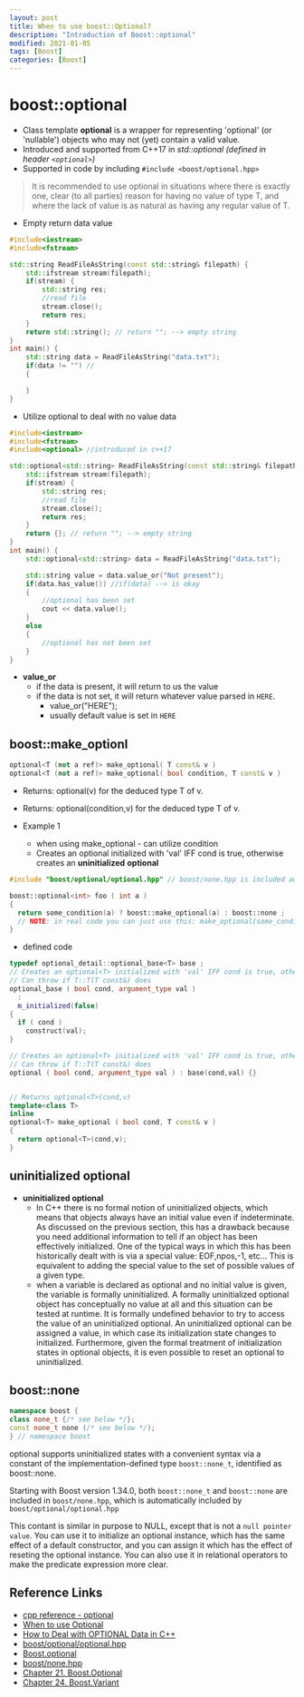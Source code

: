 ```yaml
---
layout: post
title: When to use boost::Optional?
description: "Introduction of Boost::optional"
modified: 2021-01-05
tags: [Boost]
categories: [Boost]
---
```


# boost::optional
- Class template **optional** is a wrapper for representing 'optional' (or 'nullable') objects who may not (yet) contain a valid value. 
- Introduced and supported from C++17 in *std::optional* *(defined in header `<optional>`)*  
- Supported in code by including `#include <boost/optional.hpp>`
> It is recommended to use optional<T> in situations where there is exactly one, clear (to all parties) reason for having no value of type T, and where the lack of value is as natural as having any regular value of T.




- Empty return data value

```c++
#include<iostream>
#include<fstream>

std::string ReadFileAsString(const std::string& filepath) {
    std::ifstream stream(filepath);
    if(stream) {
        std::string res;
        //read file
        stream.close();
        return res;
    }
    return std::string(); // return ""; --> empty string
}
int main() {
    std::string data = ReadFileAsString("data.txt");
    if(data != "") // 
    {

    }
}
```

- Utilize optional to deal with no value data

```c++
#include<iostream>
#include<fstream>
#include<optional> //introduced in c++17

std::optional<std::string> ReadFileAsString(const std::string& filepath) {
    std::ifstream stream(filepath);
    if(stream) {
        std::string res;
        //read file
        stream.close();
        return res;
    }
    return {}; // return ""; --> empty string
}
int main() {
    std::optional<std::string> data = ReadFileAsString("data.txt");

    std::string value = data.value_or("Not present");
    if(data.has_value()) //if(data) --> is okay
    {
        //optional has been set
        cout << data.value();
    }
    else 
    {
        //optional has not been set
    }
}
```
- **value_or**
    - if the data is present, it will return to us the value
    - if the data is not set, it will return whatever value parsed in `HERE`.
        - value_or("HERE");
        - usually default value is set in `HERE`



## boost::make_optionl

```c++
optional<T (not a ref)> make_optional( T const& v )
optional<T (not a ref)> make_optional( bool condition, T const& v )
```
- Returns: optional<T>(v) for the deduced type T of v.
- Returns: optional<T>(condition,v) for the deduced type T of v.

- Example 1
    - when using make_optional - can utilize condition
    - Creates an optional<T> initialized with 'val' IFF cond is true, otherwise creates an **uninitialized** **optional**  

    
```cpp
#include "boost/optional/optional.hpp" // boost/none.hpp is included automatically

boost::optional<int> foo ( int a )
{
  return some_condition(a) ? boost::make_optional(a) : boost::none ; 
  // NOTE: in real code you can just use this: make_optional(some_condition(a), a) 
}
```

- defined code 

```cpp
typedef optional_detail::optional_base<T> base ;
// Creates an optional<T> initialized with 'val' IFF cond is true, otherwise creates an uninitialzed optional<T>.
// Can throw if T::T(T const&) does
optional_base ( bool cond, argument_type val )
  :
  m_initialized(false)
{
  if ( cond )
    construct(val);
}

// Creates an optional<T> initialized with 'val' IFF cond is true, otherwise creates an uninitialized optional.
// Can throw if T::T(T const&) does
optional ( bool cond, argument_type val ) : base(cond,val) {}


// Returns optional<T>(cond,v)
template<class T>
inline
optional<T> make_optional ( bool cond, T const& v )
{
  return optional<T>(cond,v);
}
```
## uninitialized optional
- **uninitialized optional**
    - In C++ there is no formal notion of uninitialized objects, which means that objects always have an initial value even if indeterminate. As discussed on the previous section, this has a drawback because you need additional information to tell if an object has been effectively initialized. One of the typical ways in which this has been historically dealt with is via a special value: EOF,npos,-1, etc... This is equivalent to adding the special value to the set of possible values of a given type.  
    - when a variable is declared as optional<T> and no initial value is given, the variable is formally uninitialized. A formally uninitialized optional object has conceptually no value at all and this situation can be tested at runtime. It is formally undefined behavior to try to access the value of an uninitialized optional. An uninitialized optional can be assigned a value, in which case its initialization state changes to initialized. Furthermore, given the formal treatment of initialization states in optional objects, it is even possible to reset an optional to uninitialized.
## boost::none

```c++
namespace boost {
class none_t {/* see below */};
const none_t none (/* see below */);
} // namespace boost
```
optional<T> supports uninitialized states with a convenient syntax via a constant of the implementation-defined type `boost::none_t`, identified as boost::none.

Starting with Boost version 1.34.0, both `boost::none_t` and `boost::none` are included in `boost/none.hpp`, which is automatically included by `boost/optional/optional.hpp`

This contant is similar in purpose to NULL, except that is not a `null pointer value`. You can use it to initialize an optional<T> instance, which has the same effect of a default constructor, and you can assign it which has the effect of reseting the optional<T> instance. You can also use it in relational operators to make the predicate expression more clear.



## Reference Links
- [cpp reference - optional](https://en.cppreference.com/w/cpp/utility/optional)
- [When to use Optional](https://www.boost.org/doc/libs/1_64_0/libs/optional/doc/html/boost_optional/tutorial/when_to_use_optional.html)
- [How to Deal with OPTIONAL Data in C++](https://www.youtube.com/watch?v=UAAiwObNhQ0)
- [boost/optional/optional.hpp](https://www.boost.org/doc/libs/1_34_0/libs/optional/doc/optional.html#:~:text=The%20expression%20boost%3A%3Anone,be%20used%20as%20the%20parameter.)
- [Boost.optional](https://www.boost.org/doc/libs/1_64_0/libs/optional/doc/html/index.html)
- [boost/none.hpp](https://www.boost.org/doc/libs/1_64_0/libs/optional/doc/html/optional/reference.html#boost_optional.reference.header__boost_none_hpp_)
- [Chapter 21. Boost.Optional](https://theboostcpplibraries.com/boost.optional)
- [Chapter 24. Boost.Variant](https://theboostcpplibraries.com/boost.variant)